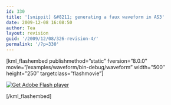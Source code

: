```yaml
---
id: 330
title: '[snippit] &#8211; generating a faux waveform in AS3'
date: 2009-12-08 16:08:50
author: Tea
layout: revision
guid: '/2009/12/08/326-revision-4/'
permalink: '/?p=330'
---
```


\[kml\_flashembed publishmethod=”static” fversion=”8.0.0″ movie=”/examples/waveform/bin-debug/waveform” width=”500″ height=”250″ targetclass=”flashmovie”\]

[![Get Adobe Flash player](http://www.adobe.com/images/shared/download_buttons/get_flash_player.gif)](http://adobe.com/go/getflashplayer)

\[/kml\_flashembed\]